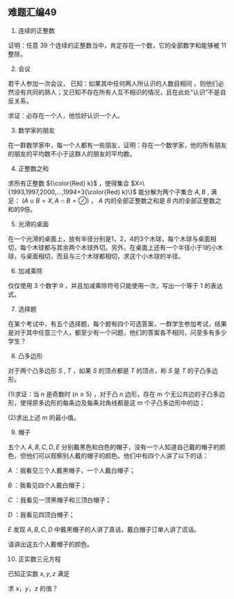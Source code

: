 ## 难题汇编49

1. 连续的正整数

证明：任意 $39$ 个连续的正整数当中，肯定存在一个数，它的全部数字和能够被 $11$ 整除。

2. 会议

若干人参加一次会议， 已知：如果其中任何两人所认识的人数目相同 ，则他们必然没有共同的熟人；又已知不存在所有人互不相识的情况，且在此处“认识”不是自反关系，

求证：必存在一个人，他恰好认识一个人。

3. 数学家的朋友

在一群数学家中，每一个人都有一些朋友，证明：存在一个数学家，他的所有朋友的朋友的平均数不小于这群人的朋友的平均数。

4. 正整数之和

求所有正整数 ${\color{Red} k}$ ，使得集合 $X=\{1993,1997,2000,...,1994+3{\color{Red} k}\}$ 能分解为两个子集合 $A,B$ , 满足： $(A\cup B=X,A\cap B=\oslash)$ ， $A$ 内的全部正整数之和是 $B$ 内的全部正整数之和的9倍。

5. 光滑的桌面

在一个光滑的桌面上，放有半径分别是1，2，4的3个木球，每个木球与桌面相切，每个木球都与其余两个木球外切。另外，在桌面上还有一个半径小于1的小木球，与桌面相切，而且与三个木球都相切，求这个小木球的半径。

6. 加减乘除

仅仅使用 $3$ 个数字 $9$ ，并且加减乘除符号只能使用一次，写出一个等于 $1$ 的表达式。

7. 选择题

在某个考试中，有五个选择题，每个题有四个可选答案，一群学生参加考试，结果是对于其中任意三个人，都至少有一个问题，他们的答案各不相同，问至多有多少学生？

8. 凸多边形

对于两个凸多边形 $S$ , $T$ ，如果 $S$ 的顶点都是 $T$ 的顶点，称 $S$ 是 $T$ 的子凸多边形。

(1)求证：当 $n$ 是奇数时 $(n\ge 5)$ ，对于凸 $n$ 边形，存在 $m$ 个无公共边的子凸多边形，使得原多边形的每条边及每条对角线都是这 $m$ 个子凸多边形中的边；

(2)求出上述 $m$ 的最小值。

9. 帽子

五个人 $A,B,C,D,E$ 分别戴黑色和白色的帽子，没有一个人知道自己戴的帽子的颜色，但他们可以观察别人戴的帽子的颜色。他们中有四个人讲了以下的话：

$A$ ：我看见三个人戴黑帽子，一个人戴白帽子；

$B$ ：我看见四个人戴白帽子；

$C$ ：我看见一顶黑帽子和三顶白帽子；

$D$ ：我看见四顶白帽子；

$E$ 发现 $A,B,C,D$ 中戴黑帽子的人讲了真话，戴白帽子订单人讲了谎话。

请讲出这五个人戴帽子的颜色。

10. 正实数三元方程

已知正实数 $x,y,z$ 满足

求 $x，y，z$ 的值？
